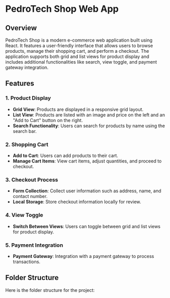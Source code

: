 # PedroTech Shop Web App

## Overview

PedroTech Shop is a modern e-commerce web application built using React. It features a user-friendly interface that allows users to browse products, manage their shopping cart, and perform a checkout. The application supports both grid and list views for product display and includes additional functionalities like search, view toggle, and payment gateway integration.

## Features

### 1. Product Display
- **Grid View**: Products are displayed in a responsive grid layout.
- **List View**: Products are listed with an image and price on the left and an "Add to Cart" button on the right.
- **Search Functionality**: Users can search for products by name using the search bar.

### 2. Shopping Cart
- **Add to Cart**: Users can add products to their cart.
- **Manage Cart Items**: View cart items, adjust quantities, and proceed to checkout.

### 3. Checkout Process
- **Form Collection**: Collect user information such as address, name, and contact number.
- **Local Storage**: Store checkout information locally for review.

### 4. View Toggle
- **Switch Between Views**: Users can toggle between grid and list views for product display.

### 5. Payment Integration
- **Payment Gateway**: Integration with a payment gateway to process transactions.

## Folder Structure

Here is the folder structure for the project:

